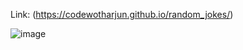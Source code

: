 Link: (https://codewotharjun.github.io/random_jokes/)

![image](https://github.com/user-attachments/assets/b5f8f062-2202-43c2-a8f0-6e5d97a65b24)
